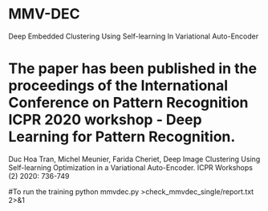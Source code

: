 # MMV-DEC
Deep Embedded Clustering Using Self-learning In Variational Auto-Encoder
# The paper has been published in the proceedings of the International Conference on Pattern Recognition ICPR 2020 workshop - Deep Learning for Pattern Recognition.

Duc Hoa Tran, Michel Meunier, Farida Cheriet, Deep Image Clustering Using Self-learning Optimization in a Variational Auto-Encoder. ICPR Workshops (2) 2020: 736-749

#To run the training
python mmvdec.py >check_mmvdec_single/report.txt 2>&1
